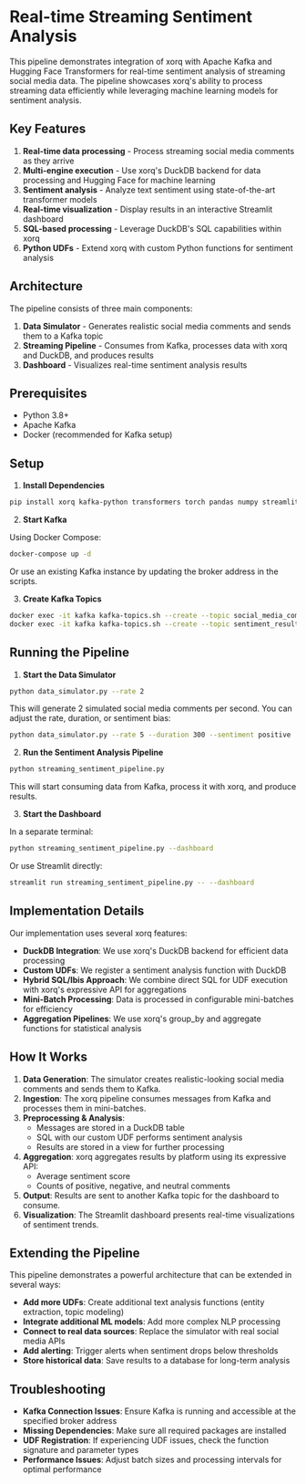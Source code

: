 # Real-time Streaming Sentiment Analysis

This pipeline demonstrates integration of xorq with Apache Kafka and Hugging Face Transformers for real-time sentiment analysis of streaming social media data. The pipeline showcases xorq's ability to process streaming data efficiently while leveraging machine learning models for sentiment analysis.

## Key Features

1. **Real-time data processing** - Process streaming social media comments as they arrive
2. **Multi-engine execution** - Use xorq's DuckDB backend for data processing and Hugging Face for machine learning
3. **Sentiment analysis** - Analyze text sentiment using state-of-the-art transformer models
4. **Real-time visualization** - Display results in an interactive Streamlit dashboard
5. **SQL-based processing** - Leverage DuckDB's SQL capabilities within xorq
6. **Python UDFs** - Extend xorq with custom Python functions for sentiment analysis

## Architecture

The pipeline consists of three main components:

1. **Data Simulator** - Generates realistic social media comments and sends them to a Kafka topic
2. **Streaming Pipeline** - Consumes from Kafka, processes data with xorq and DuckDB, and produces results
3. **Dashboard** - Visualizes real-time sentiment analysis results

## Prerequisites

- Python 3.8+
- Apache Kafka
- Docker (recommended for Kafka setup)

## Setup

1. **Install Dependencies**

```bash
pip install xorq kafka-python transformers torch pandas numpy streamlit plotly
```

2. **Start Kafka**

Using Docker Compose:

```bash
docker-compose up -d
```

Or use an existing Kafka instance by updating the broker address in the scripts.

3. **Create Kafka Topics**

```bash
docker exec -it kafka kafka-topics.sh --create --topic social_media_comments --bootstrap-server localhost:9092 --partitions 1 --replication-factor 1
docker exec -it kafka kafka-topics.sh --create --topic sentiment_results --bootstrap-server localhost:9092 --partitions 1 --replication-factor 1
```

## Running the Pipeline

1. **Start the Data Simulator**

```bash
python data_simulator.py --rate 2
```

This will generate 2 simulated social media comments per second. You can adjust the rate, duration, or sentiment bias:

```bash
python data_simulator.py --rate 5 --duration 300 --sentiment positive
```

2. **Run the Sentiment Analysis Pipeline**

```bash
python streaming_sentiment_pipeline.py
```

This will start consuming data from Kafka, process it with xorq, and produce results.

3. **Start the Dashboard**

In a separate terminal:

```bash
python streaming_sentiment_pipeline.py --dashboard
```

Or use Streamlit directly:

```bash
streamlit run streaming_sentiment_pipeline.py -- --dashboard
```

## Implementation Details

Our implementation uses several xorq features:

- **DuckDB Integration**: We use xorq's DuckDB backend for efficient data processing
- **Custom UDFs**: We register a sentiment analysis function with DuckDB
- **Hybrid SQL/Ibis Approach**: We combine direct SQL for UDF execution with xorq's expressive API for aggregations
- **Mini-Batch Processing**: Data is processed in configurable mini-batches for efficiency
- **Aggregation Pipelines**: We use xorq's group_by and aggregate functions for statistical analysis

## How It Works

1. **Data Generation**: The simulator creates realistic-looking social media comments and sends them to Kafka.
2. **Ingestion**: The xorq pipeline consumes messages from Kafka and processes them in mini-batches.
3. **Preprocessing & Analysis**:
   - Messages are stored in a DuckDB table
   - SQL with our custom UDF performs sentiment analysis
   - Results are stored in a view for further processing
4. **Aggregation**: xorq aggregates results by platform using its expressive API:
   - Average sentiment score
   - Counts of positive, negative, and neutral comments
5. **Output**: Results are sent to another Kafka topic for the dashboard to consume.
6. **Visualization**: The Streamlit dashboard presents real-time visualizations of sentiment trends.

## Extending the Pipeline

This pipeline demonstrates a powerful architecture that can be extended in several ways:

- **Add more UDFs**: Create additional text analysis functions (entity extraction, topic modeling)
- **Integrate additional ML models**: Add more complex NLP processing
- **Connect to real data sources**: Replace the simulator with real social media APIs
- **Add alerting**: Trigger alerts when sentiment drops below thresholds
- **Store historical data**: Save results to a database for long-term analysis

## Troubleshooting

- **Kafka Connection Issues**: Ensure Kafka is running and accessible at the specified broker address
- **Missing Dependencies**: Make sure all required packages are installed
- **UDF Registration**: If experiencing UDF issues, check the function signature and parameter types
- **Performance Issues**: Adjust batch sizes and processing intervals for optimal performance
